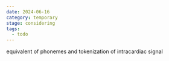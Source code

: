 ```yaml
---
date: 2024-06-16
category: temporary
stage: considering
tags:
  - todo
---
```


equivalent of phonemes and tokenization of intracardiac signal
